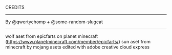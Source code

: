 CREDITS
__________________________________________________________________________________________________________________________________________________
By @qwertychomp + @some-random-slugcat
_____
wolf aset from epicfarts on planet minecraft (https://www.planetminecraft.com/member/epicfarts/)
sun aset from minecraft by mojang
asets edited with adobe creative cloud express
